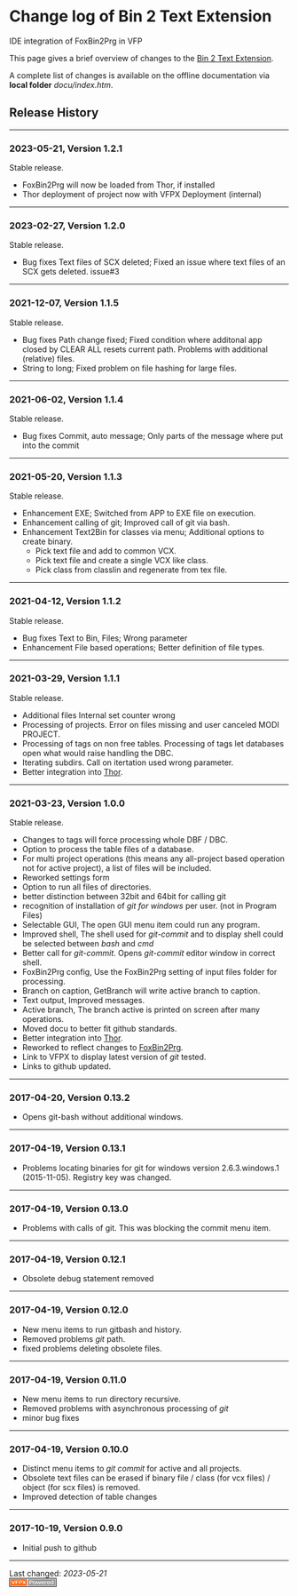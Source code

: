 # Change log of Bin 2 Text Extension

IDE integration of FoxBin2Prg in VFP   

This page gives a brief overview of changes to the [Bin 2 Text Extension](https://github.com/lscheffler/bin2text).

A complete list of changes is available on the offline documentation via **local folder** _docu/index.htm_.

## Release History

---
### 2023-05-21, Version 1.2.1
Stable release.
* FoxBin2Prg will now be loaded from Thor, if installed
* Thor deployment of project now with VFPX Deployment (internal)

---
### 2023-02-27, Version 1.2.0
Stable release.
* Bug fixes Text files of SCX deleted; Fixed an issue where text files of an SCX gets deleted. issue#3

---
### 2021-12-07, Version 1.1.5
Stable release.
* Bug fixes Path change fixed; Fixed condition where additonal app closed by CLEAR ALL resets current path. Problems with additional (relative) files.
* String to long; Fixed problem on file hashing for large files.

---
### 2021-06-02, Version 1.1.4
Stable release.
* Bug fixes Commit, auto message; Only parts of the message where put into the commit

---
### 2021-05-20, Version 1.1.3
Stable release.
* Enhancement EXE; Switched from APP to EXE file on execution.
* Enhancement calling of git; Improved call of git via bash.
* Enhancement Text2Bin for classes via menu; Additional options to create binary.
  * Pick text file and add to common VCX.
  * Pick text file and create a single VCX like class.
  * Pick class from classlin and regenerate from tex file.

---
### 2021-04-12, Version 1.1.2
Stable release.
* Bug fixes Text to Bin, Files; Wrong parameter
* Enhancement File based operations; Better definition of file types.

---
### 2021-03-29, Version 1.1.1
Stable release.
* Additional files Internal set counter wrong
* Processing of projects. Error on files missing and user canceled MODI PROJECT.
* Processing of tags on non free tables. Processing of tags let databases open what would raise handling the DBC.
* Iterating subdirs. Call on itertation used wrong parameter.
* Better integration into [Thor](https://github.com/VFPX/Thor).

---
### 2021-03-23, Version 1.0.0
Stable release.
* Changes to tags will force processing whole DBF / DBC.
* Option to process the table files of a database.
* For multi project operations (this means any all-project based operation not for active project), a list of files will be included.
* Reworked settings form
* Option to run all files of directories.
* better distinction between 32bit and 64bit for calling git 
* recognition of installation of _git for windows_ per user. (not in Program Files)
* Selectable GUI, The open GUI menu item could run any program.
* Improved shell, The shell used for _git-commit_ and to display shell could be selected between _bash_ and _cmd_
* Better call for _git-commit_. Opens _git-commit_ editor window in correct shell.
* FoxBin2Prg config, Use the FoxBin2Prg setting of input files folder for processing.
* Branch on caption, GetBranch will write active branch to caption.
* Text output, Improved messages.
* Active branch, The branch active is printed on screen after many operations.
* Moved docu to better fit github standards.
* Better integration into [Thor](https://github.com/VFPX/Thor).
* Reworked to reflect changes to [FoxBin2Prg](https://github.com/fdbozzo/foxbin2prg).
* Link to VFPX to display latest version of _git_ tested.
* Links to github updated.

---
### 2017-04-20, Version 0.13.2
* Opens git-bash without additional windows.

---
### 2017-04-19, Version 0.13.1
* Problems locating binaries for git for windows version 2.6.3.windows.1 (2015-11-05). Registry key was changed.

---
### 2017-04-19, Version 0.13.0
* Problems with calls of git. This was blocking the commit menu item.

---
### 2017-04-19, Version 0.12.1
* Obsolete debug statement removed

---
### 2017-04-19, Version 0.12.0
* New menu items to run gitbash and history.
* Removed problems  _git_ path.
* fixed problems deleting obsolete files.

---
### 2017-04-19, Version 0.11.0
* New menu items to run directory recursive.
* Removed problems with asynchronous processing of _git_
* minor bug fixes

---
### 2017-04-19, Version 0.10.0
* Distinct menu items to _git commit_ for active and all projects.
* Obsolete text files can be erased if binary file / class (for vcx files) / object (for scx files) is removed.
* Improved detection of table changes

---
### 2017-10-19, Version 0.9.0
* Initial push to github

----
Last changed: *<!--DeploymentDate-->2023-05-21<!--/DeploymentDate-->*   
![powered by VFPX](./docs/images/vfpxpoweredby_alternative.gif "powered by VFPX")
